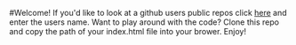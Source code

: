 #Welcome!
If you'd like to look at a github users public repos click [here](http://www.coreyladovsky.com/Achievement-First/)
and enter the users name.
Want to play around with the code? Clone this repo and copy the path of your index.html file into your brower.
Enjoy!
